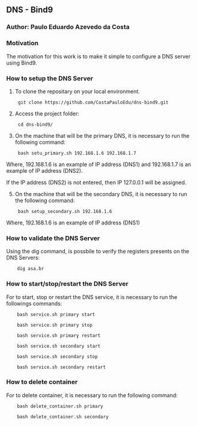 ## DNS - Bind9
### Author: Paulo Eduardo Azevedo da Costa
### Motivation
The motivation for this work is to make it simple to configure a DNS server using Bind9.
### How to setup the DNS Server

1. To clone the repositary on your local environment. 
     
     	git clone https://github.com/CostaPauloEdu/dns-bind9.git

2. Access the project folder:

     	cd dns-bind9/


3. On the machine that will be the primary DNS, it is necessary to run the following command:

     	bash setu_primary.sh 192.168.1.6 192.168.1.7

Where, 192.168.1.6 is an example of IP address (DNS1) and 192.168.1.7 is an example of IP address (DNS2).

If the IP address (DNS2) is not entered, then IP 127.0.0.1 will be assigned.

5. On the machine that will be the secondary DNS, it is necessary to run the following command:

     	bash setup_secondary.sh 192.168.1.6

Where, 192.168.1.6 is an example of IP address (DNS1)

### How to validate the DNS Server

Using the dig command, is possbile to verify the registers presents on the DNS Servers:

     	dig asa.br

### How to start/stop/restart the DNS Server

For to start, stop or restart the DNS service, it is necessary to run the followings commands:

     	bash service.sh primary start
     	
		bash service.sh primary stop
     	
		bash service.sh primary restart

     	bash service.sh secondary start
     	
		bash service.sh secondary stop
     	
		bash service.sh secondary restart

### How to delete container

For to delete container, it is necessary to run the following command:

     	bash delete_container.sh primary

     	bash delete_container.sh secondary
	